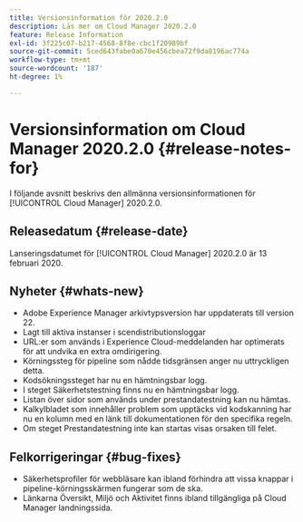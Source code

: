 ```yaml
---
title: Versionsinformation för 2020.2.0
description: Läs mer om Cloud Manager 2020.2.0
feature: Release Information
exl-id: 3f225c07-b217-4568-8f8e-cbc1f20989bf
source-git-commit: 5ced643fabe0a670e456cbea72f9da8196ac774a
workflow-type: tm+mt
source-wordcount: '187'
ht-degree: 1%

---
```


# Versionsinformation om Cloud Manager 2020.2.0 {#release-notes-for}

I följande avsnitt beskrivs den allmänna versionsinformationen för [!UICONTROL Cloud Manager] 2020.2.0.

## Releasedatum {#release-date}

Lanseringsdatumet för [!UICONTROL Cloud Manager] 2020.2.0 är 13 februari 2020.

## Nyheter {#whats-new}

* Adobe Experience Manager arkivtypsversion har uppdaterats till version 22.
* Lagt till aktiva instanser i scendistributionsloggar
* URL:er som används i Experience Cloud-meddelanden har optimerats för att undvika en extra omdirigering.
* Körningssteg för pipeline som nådde tidsgränsen anger nu uttryckligen detta.
* Kodsökningssteget har nu en hämtningsbar logg.
* I steget Säkerhetstestning finns nu en hämtningsbar logg.
* Listan över sidor som används under prestandatestning kan nu hämtas.
* Kalkylbladet som innehåller problem som upptäcks vid kodskanning har nu en kolumn med en länk till dokumentationen för den specifika regeln.
* Om steget Prestandatestning inte kan startas visas orsaken till felet.

## Felkorrigeringar {#bug-fixes}

* Säkerhetsprofiler för webbläsare kan ibland förhindra att vissa knappar i pipeline-körningsskärmen fungerar som de ska.
* Länkarna Översikt, Miljö och Aktivitet finns ibland tillgängliga på Cloud Manager landningssida.
